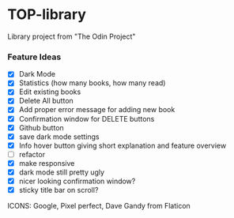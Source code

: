 # TOP-library

Library project from "The Odin Project"

### Feature Ideas

- [x] Dark Mode
- [x] Statistics (how many books, how many read)
- [x] Edit existing books
- [x] Delete All button
- [x] Add proper error message for adding new book
- [x] Confirmation window for DELETE buttons
- [x] Github button
- [x] save dark mode settings
- [x] Info hover button giving short explanation and feature overview
- [ ] refactor
- [x] make responsive
- [x] dark mode still pretty ugly
- [x] nicer looking confirmation window?
- [x] sticky title bar on scroll?

ICONS: Google, Pixel perfect, Dave Gandy from Flaticon

